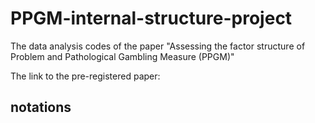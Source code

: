 # PPGM-internal-structure-project
The data analysis codes of the paper "Assessing the factor structure of Problem and Pathological Gambling Measure (PPGM)"

The link to the pre-registered paper: 

## notations

